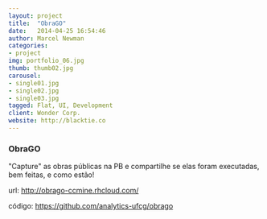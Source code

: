 ```yaml
---
layout: project
title:  "ObraGO"
date:   2014-04-25 16:54:46
author: Marcel Newman
categories:
- project
img: portfolio_06.jpg
thumb: thumb02.jpg
carousel:
- single01.jpg
- single02.jpg
- single03.jpg
tagged: Flat, UI, Development
client: Wonder Corp.
website: http://blacktie.co
---
```

### ObraGO
"Capture" as obras públicas na PB e compartilhe se elas foram executadas, bem feitas, e como estão!

url: http://obrago-ccmine.rhcloud.com/

código: https://github.com/analytics-ufcg/obrago
